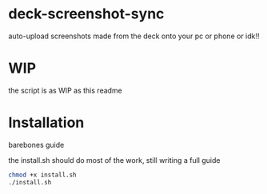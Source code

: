 # deck-screenshot-sync
auto-upload screenshots made from the deck onto your pc or phone or idk!!

# WIP
the script is as WIP as this readme

# Installation
barebones guide

the install.sh should do most of the work, still writing a full guide

```bash
chmod +x install.sh
./install.sh
```